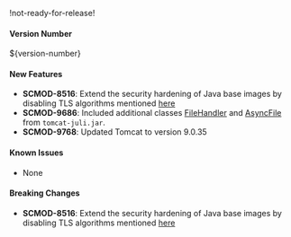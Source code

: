 !not-ready-for-release!

#### Version Number
${version-number}

#### New Features
- **SCMOD-8516**: Extend the security hardening of Java base images by disabling TLS algorithms mentioned [here](https://github.com/CAFapi/opensuse-java8-images/blob/develop/src/main/docker/disableWeakTlsAlgorithms.patch)
- **SCMOD-9686**: Included additional classes [FileHandler](https://tomcat.apache.org/tomcat-9.0-doc/api/org/apache/juli/FileHandler.html) and [AsyncFile](https://tomcat.apache.org/tomcat-9.0-doc/api/org/apache/juli/AsyncFileHandler.html) from `tomcat-juli.jar`.
- **SCMOD-9768**: Updated Tomcat to version 9.0.35

#### Known Issues
- None

#### Breaking Changes
- **SCMOD-8516**: Extend the security hardening of Java base images by disabling TLS algorithms mentioned [here](https://github.com/CAFapi/opensuse-java8-images/blob/develop/src/main/docker/disableWeakTlsAlgorithms.patch)

